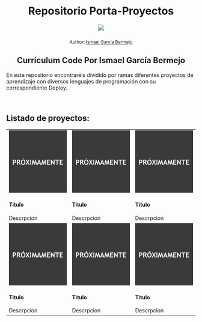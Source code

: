 <div align="center">
  <h1> Repositorio Porta-Proyectos</h1>
  <a class="header-badge" target="_blank" href="https://www.linkedin.com/in/ismael-garc%C3%ADa-bermejo/">
  <img src="https://img.shields.io/badge/style--5eba00.svg?label=LinkedIn&logo=linkedin&style=social">
  </a>
  
  <sub>Author:
  <a href="https://www.linkedin.com/in/ismael-garc%C3%ADa-bermejo/" target="_blank">Ismael García Bermejo</a><br>
  </sub>
</div>
<div align="center">
 <h2>Currículum Code Por Ismael García Bermejo</h2>
</div>
<div>
<p>En este repositorio encontraréis dividido por ramas diferentes proyectos de aprendizaje con diversos lenguajes de programación con su correspondiente Deploy.</p>
</div>
</br>

## Listado de proyectos:

<table style="width:100%">
<tr>
<td>
<a href="Proyecto1">
<img src="./proximamente.png">
</a>
  <div><h4>Titulo</h4><span>Descrpcion</span></div>
</td>
<td>
<a href="Proyecto2">
<img src="./proximamente.png">
</a>
<div><h4>Titulo</h4><span>Descrpcion</span></div>
</td>
<td>
<a href="Proyecto3">
<img src="./proximamente.png">
</a>
 <div><h4>Titulo</h4><span>Descrpcion</span></div>
</td>
</tr>
<tr>
<td>
<a href="Proyecto4">
<img src="./proximamente.png">
</a>
 <div><h4>Titulo</h4><span>Descrpcion</span></div>
</td>
<td>
<a href="Proyecto5">
<img src="./proximamente.png">
</a>
 <div><h4>Titulo</h4><span>Descrpcion</span></div>
</td>
<td>
<a href="Proyecto6">
<img src="./proximamente.png">
</a>
<div><h4>Titulo</h4><span>Descrpcion</span></div>
</td>
</tr>
</table>
